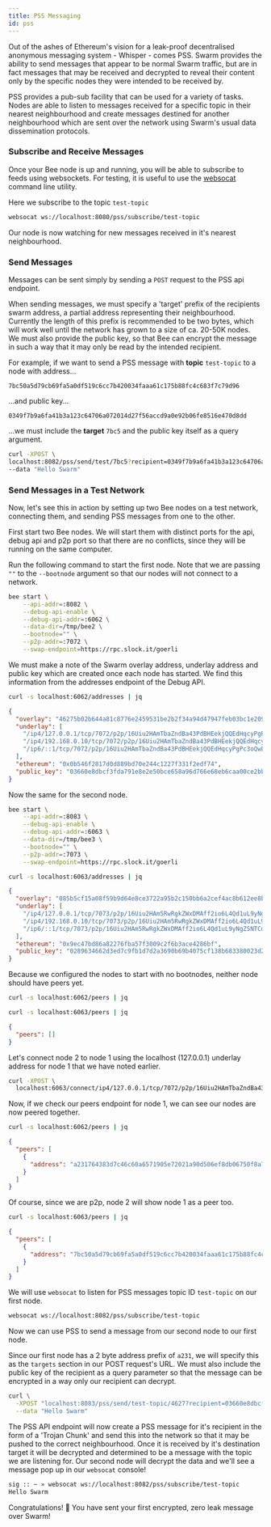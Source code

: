 ```yaml
---
title: PSS Messaging
id: pss
---
```


Out of the ashes of Ethereum's vision for a leak-proof decentralised anonymous messaging system - Whisper - comes PSS. Swarm provides the ability to send messages that appear to be normal Swarm traffic, but are in fact messages that may be received and decrypted to reveal their content only by the specific nodes they were intended to be received by.

PSS provides a pub-sub facility that can be used for a variety of tasks. Nodes are able to listen to messages received for a specific topic in their nearest neighbourhood and create messages destined for another neighbourhood which are sent over the network using Swarm's usual data dissemination protocols.

### Subscribe and Receive Messages

Once your Bee node is up and running, you will be able to subscribe to feeds using websockets. For testing, it is useful to use the [websocat](https://docs.rs/crate/websocat/1.0.1) command line utility.

Here we subscribe to the topic `test-topic`

```sh
websocat ws://localhost:8080/pss/subscribe/test-topic
```

Our node is now watching for new messages received in it's nearest neighbourhood.

### Send Messages

Messages can be sent simply by sending a `POST` request to the PSS api endpoint.

When sending messages, we must specify a 'target' prefix of the recipients swarm address, a partial address representing their neighbourhood. Currently the length of this prefix is recommended to be two bytes, which will work well until the network has grown to a size of ca. 20-50K nodes. We must also provide the public key, so that Bee can encrypt the message in such a way that it may only be read by the intended recipient.

For example, if we want to send a PSS message with **topic** `test-topic` to a node with address...

`7bc50a5d79cb69fa5a0df519c6cc7b420034faaa61c175b88fc4c683f7c79d96` 

...and public key...

`0349f7b9a6fa41b3a123c64706a072014d27f56accd9a0e92b06fe8516e470d8dd`

...we must include the **target** `7bc5` and the public key itself as a query argument.

```sh
curl -XPOST \
localhost:8082/pss/send/test/7bc5?recipient=0349f7b9a6fa41b3a123c64706a072014d27f56accd9a0e92b06fe8516e470d8dd \
--data "Hello Swarm"
```

### Send Messages in a Test Network

Now, let's see this in action by setting up two Bee nodes on a test network, connecting them, and sending PSS messages from one to the other.

First start two Bee nodes. We will start them with distinct ports for the api, debug api and p2p port so that there are no conflicts, since they will be running on the same computer. 

Run the following command to start the first node. Note that we are passing `""` to the `--bootnode` argument so that our nodes will not connect to a network.

```sh
bee start \
    --api-addr=:8082 \
    --debug-api-enable \
    --debug-api-addr=:6062 \
    --data-dir=/tmp/bee2 \
    --bootnode="" \
    --p2p-addr=:7072 \
    --swap-endpoint=https://rpc.slock.it/goerli
```

We must make a note of the Swarm overlay address, underlay address and public key which are created once each node has started. We find this information from the addresses endpoint of the Debug API.

```sh
curl -s localhost:6062/addresses | jq
```

```json
{
  "overlay": "46275b02b644a81c8776e2459531be2b2f34a94d47947feb03bc1e209678176c",
  "underlay": [
    "/ip4/127.0.0.1/tcp/7072/p2p/16Uiu2HAmTbaZndBa43PdBHEekjQQEdHqcyPgPc3oQwLoB2hRf1jq",
    "/ip4/192.168.0.10/tcp/7072/p2p/16Uiu2HAmTbaZndBa43PdBHEekjQQEdHqcyPgPc3oQwLoB2hRf1jq",
    "/ip6/::1/tcp/7072/p2p/16Uiu2HAmTbaZndBa43PdBHEekjQQEdHqcyPgPc3oQwLoB2hRf1jq"
  ],
  "ethereum": "0x0b546f2817d0d889bd70e244c1227f331f2edf74",
  "public_key": "03660e8dbcf3fda791e8e2e50bce658a96d766e68eb6caa00ce2bb87c1937f02a5"
}
```

Now the same for the second node.

```sh
bee start \
    --api-addr=:8083 \
    --debug-api-enable \
    --debug-api-addr=:6063 \
    --data-dir=/tmp/bee3 \
    --bootnode="" \
    --p2p-addr=:7073 \
    --swap-endpoint=https://rpc.slock.it/goerli
```

```sh
curl -s localhost:6063/addresses | jq
```

```json
{
  "overlay": "085b5cf15a08f59b9d64e8ce3722a95b2c150bb6a2cef4ac8b612ee8b7872253",
  "underlay": [
    "/ip4/127.0.0.1/tcp/7073/p2p/16Uiu2HAm5RwRgkZWxDMAff2io6L4Qd1uL9yNgZSNTCdPsukcg5Qr",
    "/ip4/192.168.0.10/tcp/7073/p2p/16Uiu2HAm5RwRgkZWxDMAff2io6L4Qd1uL9yNgZSNTCdPsukcg5Qr",
    "/ip6/::1/tcp/7073/p2p/16Uiu2HAm5RwRgkZWxDMAff2io6L4Qd1uL9yNgZSNTCdPsukcg5Qr"
  ],
  "ethereum": "0x9ec47bd86a82276fba57f3009c2f6b3ace4286bf",
  "public_key": "0289634662d3ed7c9fb1d7d2a3690b69b4075cf138b683380023d2edc2e6847826"
}
```

Because we configured the nodes to start with no bootnodes, neither node should have peers yet.

```sh
curl -s localhost:6062/peers | jq
```

```sh
curl -s localhost:6063/peers | jq
```

```json
{
  "peers": []
}
```

Let's connect node 2 to node 1 using the localhost (127.0.0.1) underlay address for node 1 that we have noted earlier.

```sh
curl -XPOST \
  localhost:6063/connect/ip4/127.0.0.1/tcp/7072/p2p/16Uiu2HAmTbaZndBa43PdBHEekjQQEdHqcyPgPc3oQwLoB2hRf1jq
```

Now, if we check our peers endpoint for node 1, we can see our nodes are now peered together.

```sh
curl -s localhost:6062/peers | jq
```

```json
{
  "peers": [
    {
      "address": "a231764383d7c46c60a6571905e72021a90d506ef8db06750f8a708d93fe706e"
    }
  ]
}
```

Of course, since we are p2p, node 2 will show node 1 as a peer too.

```sh
curl -s localhost:6063/peers | jq
```

```json
{
  "peers": [
    {
      "address": "7bc50a5d79cb69fa5a0df519c6cc7b420034faaa61c175b88fc4c683f7c79d96"
    }
  ]
}
```

We will use `websocat` to listen for PSS messages topic ID `test-topic` on our first node.

```sh
websocat ws://localhost:8082/pss/subscribe/test-topic
```

Now we can use PSS to send a message from our second node to our first node. 

Since our first node has a 2 byte address prefix of `a231`, we will specify this as the `targets` section in our POST request's URL. We must also include the public key of the recipient as a query parameter so that the message can be encrypted in a way only our recipient can decrypt.

```sh
curl \
  -XPOST "localhost:8083/pss/send/test-topic/4627?recipient=03660e8dbcf3fda791e8e2e50bce658a96d766e68eb6caa00ce2bb87c1937f02a5"\
  --data "Hello Swarm"
```

The PSS API endpoint will now create a PSS message for it's recipient in the form of a 'Trojan Chunk' and send this into the network so that it may be pushed to the correct neighbourhood. Once it is received by it's destination target it will be decrypted and determined to be a message with the topic we are listening for. Our second node will decrypt the data and we'll see a message pop up in our `websocat` console!

```sh
sig :: ~ » websocat ws://localhost:8082/pss/subscribe/test-topic
Hello Swarm
```

Congratulations! 🎉 You have sent your first encrypted, zero leak message over Swarm!
